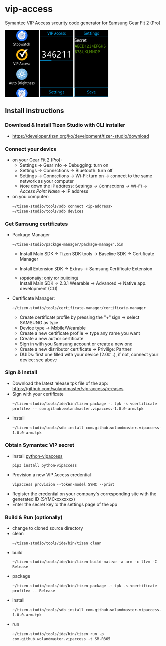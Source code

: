 # vip-access
Symantec VIP Access security code generator for Samsung Gear Fit 2 (Pro)

<img src="https://github.com/wolandmaster/vip-access/raw/master/images/screenshot-1.jpg" width="108" height="216"/> <img src="https://github.com/wolandmaster/vip-access/raw/master/images/screenshot-2.jpg" width="108" height="216"/> <img src="https://github.com/wolandmaster/vip-access/raw/master/images/screenshot-3.jpg" width="108" height="216"/>

## Install instructions

### Download & Install Tizen Studio with CLI installer
  * https://developer.tizen.org/ko/development/tizen-studio/download

### Connect your device 
  * on your Gear Fit 2 (Pro):
    * Settings -> Gear info -> Debugging: turn on
    * Settings -> Connections -> Bluetooth: turn off
    * Settings -> Connections -> Wi-Fi: turn on -> connect to the same network as your computer
    * Note down the IP address: Settings -> Connections -> Wi-Fi -> *Access Point Name* -> IP address
  * on you computer:
    ```
    ~/tizen-studio/tools/sdb connect <ip-address>
    ~/tizen-studio/tools/sdb devices
    ```
### Get Samsung certificates
  * Package Manager
    ```
    ~/tizen-studio/package-manager/package-manager.bin
    ```
    * Install Main SDK -> Tizen SDK tools -> Baseline SDK -> Certificate Manager
    * Install Extension SDK -> Extras -> Samsung Certificate Extension

    * (optionally: only for building)    
      Install Main SDK -> 2.3.1 Wearable -> Advanced -> Native app. development (CLI)
      
  * Certificate Manager:
    ```
    ~/tizen-studio/tools/certificate-manager/certificate-manager
    ```
    * Create certificate profile by pressing the "+" sign -> select SAMSUNG as type
    * Device type -> Mobile/Wearable
    * Create a new certificate profile -> type any name you want
    * Create a new author certificate
    * Sign in with you Samsung account or create a new one
    * Create a new distributor certificate -> Privilige: Partner
    * DUIDs: first one filled with your device (2.0#...), if not, connect your device: see above
    
### Sign & Install
  * Download the latest release tpk file of the app: https://github.com/wolandmaster/vip-access/releases
  * Sign with your certificate
    ```
    ~/tizen-studio/tools/ide/bin/tizen package -t tpk -s <certificate profile> -- com.github.wolandmaster.vipaccess-1.0.0-arm.tpk
    ```
  * Install
    ```
    ~/tizen-studio/tools/sdb install com.github.wolandmaster.vipaccess-1.0.0-arm.tpk
    ```

### Obtain Symantec VIP secret
* Install [python-vipaccess](https://github.com/dlenski/python-vipaccess)
  ```
  pip3 install python-vipaccess
  ```
* Provision a new VIP Access credential
  ```
  vipaccess provision --token-model SYMC --print
  ```
* Register the credential on your company's corresponding site with the generated ID (SYMCxxxxxxxx)
* Enter the secret key to the settings page of the app

### Build & Run (optionally)
* change to cloned source directory
* clean
  ```
  ~/tizen-studio/tools/ide/bin/tizen clean
  ```
* build
  ```
  ~/tizen-studio/tools/ide/bin/tizen build-native -a arm -c llvm -C Release
  ```
* package
  ```
  ~/tizen-studio/tools/ide/bin/tizen package -t tpk -s <certificate profile> -- Release  
  ```
* install
  ```
  ~/tizen-studio/tools/sdb install com.github.wolandmaster.vipaccess-1.0.0-arm.tpk
  ```
* run
  ```
  ~/tizen-studio/tools/ide/bin/tizen run -p com.github.wolandmaster.vipaccess -t SM-R365
  ```
